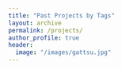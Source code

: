```yaml
---
title: "Past Projects by Tags"
layout: archive
permalink: /projects/
author_profile: true
header:
  image: "/images/gattsu.jpg"
---
```

